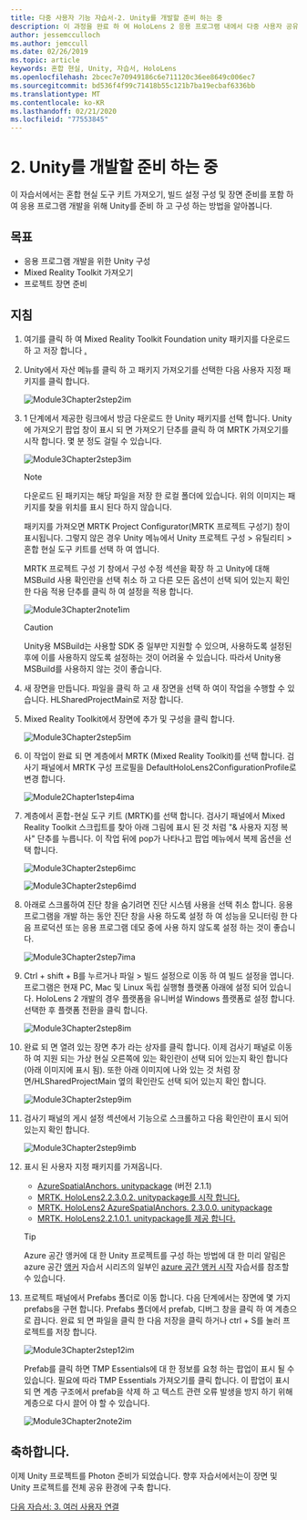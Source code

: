 ```yaml
---
title: 다중 사용자 기능 자습서-2. Unity를 개발할 준비 하는 중
description: 이 과정을 완료 하 여 HoloLens 2 응용 프로그램 내에서 다중 사용자 공유 환경을 구현 하는 방법을 알아보세요.
author: jessemcculloch
ms.author: jemccull
ms.date: 02/26/2019
ms.topic: article
keywords: 혼합 현실, Unity, 자습서, HoloLens
ms.openlocfilehash: 2bcec7e70949186c6e711120c36ee8649c006ec7
ms.sourcegitcommit: bd536f4f99c71418b55c121b7ba19ecbaf6336bb
ms.translationtype: MT
ms.contentlocale: ko-KR
ms.lasthandoff: 02/21/2020
ms.locfileid: "77553845"
---
```

# <a name="2-getting-unity-ready-for-development"></a>2. Unity를 개발할 준비 하는 중

이 자습서에서는 혼합 현실 도구 키트 가져오기, 빌드 설정 구성 및 장면 준비를 포함 하 여 응용 프로그램 개발을 위해 Unity를 준비 하 고 구성 하는 방법을 알아봅니다.

## <a name="objectives"></a>목표

* 응용 프로그램 개발을 위한 Unity 구성
* Mixed Reality Toolkit 가져오기
* 프로젝트 장면 준비

## <a name="instructions"></a>지침

1. 여기를 클릭 하 여 Mixed Reality Toolkit Foundation unity 패키지를 다운로드 하 고 저장 합니다 [.](https://github.com/microsoft/MixedRealityToolkit-Unity/releases/download/v2.3.0/Microsoft.MixedReality.Toolkit.Unity.Foundation.2.3.0.unitypackage)

2. Unity에서 자산 메뉴를 클릭 하 고 패키지 가져오기를 선택한 다음 사용자 지정 패키지를 클릭 합니다.

    ![Module3Chapter2step2im](images/module3chapter2step2im.PNG)

3. 1 단계에서 제공한 링크에서 방금 다운로드 한 Unity 패키지를 선택 합니다. Unity에 가져오기 팝업 창이 표시 되 면 가져오기 단추를 클릭 하 여 MRTK 가져오기를 시작 합니다. 몇 분 정도 걸릴 수 있습니다.

    ![Module3Chapter2step3im](images/module3chapter2step3im.PNG)

    >[!NOTE]
    >다운로드 된 패키지는 해당 파일을 저장 한 로컬 폴더에 있습니다. 위의 이미지는 패키지를 찾을 위치를 표시 된다 하지 않습니다.

    패키지를 가져오면 MRTK Project Configurator(MRTK 프로젝트 구성기) 창이 표시됩니다. 그렇지 않은 경우 Unity 메뉴에서 Unity 프로젝트 구성 > 유틸리티 > 혼합 현실 도구 키트를 선택 하 여 엽니다.

    MRTK 프로젝트 구성 기 창에서 구성 수정 섹션을 확장 하 고 Unity에 대해 MSBuild 사용 확인란을 선택 취소 하 고 다른 모든 옵션이 선택 되어 있는지 확인 한 다음 적용 단추를 클릭 하 여 설정을 적용 합니다.

    ![Module3Chapter2note1im](images/module3chapter2note1im-missing01.png)

    > [!CAUTION]
    > Unity용 MSBuild는 사용할 SDK 중 일부만 지원할 수 있으며, 사용하도록 설정된 후에 이를 사용하지 않도록 설정하는 것이 어려울 수 있습니다. 따라서 Unity용 MSBuild를 사용하지 않는 것이 좋습니다.
    
4. 새 장면을 만듭니다. 파일을 클릭 하 고 새 장면을 선택 하 여이 작업을 수행할 수 있습니다. HLSharedProjectMain로 저장 합니다.

5. Mixed Reality Toolkit에서 장면에 추가 및 구성을 클릭 합니다.

    ![Module3Chapter2step5im](images/module3chapter2step5im.PNG)

6. 이 작업이 완료 되 면 계층에서 MRTK (Mixed Reality Toolkit)를 선택 합니다. 검사기 패널에서 MRTK 구성 프로필을 DefaultHoloLens2ConfigurationProfile로 변경 합니다.

    ![Module2Chapter1step4ima](images/Module2Chapter1step4ima-missing01.png)

7. 계층에서 혼합-현실 도구 키트 (MRTK)를 선택 합니다. 검사기 패널에서 Mixed Reality Toolkit 스크립트를 찾아 아래 그림에 표시 된 것 처럼 "& 사용자 지정 복사" 단추를 누릅니다.  이 작업 뒤에 pop가 나타나고 팝업 메뉴에서 복제 옵션을 선택 합니다.

    ![Module3Chapter2step6imc](images/module3chapter2step6imc.PNG)

    ![Module3Chapter2step6imd](images/module3chapter2step6imd.PNG)

8. 아래로 스크롤하여 진단 창을 숨기려면 진단 시스템 사용을 선택 취소 합니다. 응용 프로그램을 개발 하는 동안 진단 창을 사용 하도록 설정 하 여 성능을 모니터링 한 다음 프로덕션 또는 응용 프로그램 데모 중에 사용 하지 않도록 설정 하는 것이 좋습니다. 

    ![Module3Chapter2step7ima](images/module3chapter2step7ima.PNG)

9. Ctrl + shift + B를 누르거나 파일 > 빌드 설정으로 이동 하 여 빌드 설정을 엽니다. 프로그램은 현재 PC, Mac 및 Linux 독립 실행형 플랫폼 아래에 설정 되어 있습니다. HoloLens 2 개발의 경우 플랫폼을 유니버설 Windows 플랫폼로 설정 합니다. 선택한 후 플랫폼 전환을 클릭 합니다.

    ![Module3Chapter2step8im](images/module3chapter2step8im.PNG)

10. 완료 되 면 열려 있는 장면 추가 라는 상자를 클릭 합니다. 이제 검사기 패널로 이동 하 여 지원 되는 가상 현실 오른쪽에 있는 확인란이 선택 되어 있는지 확인 합니다 (아래 이미지에 표시 됨). 또한 아래 이미지에 나와 있는 것 처럼 장면/HLSharedProjectMain 옆의 확인란도 선택 되어 있는지 확인 합니다.

    ![Module3Chapter2step9im](images/module3chapter2step9im.PNG)

11. 검사기 패널의 게시 설정 섹션에서 기능으로 스크롤하고 다음 확인란이 표시 되어 있는지 확인 합니다.

    ![Module3Chapter2step9imb](images/module3chapter2step9imb.PNG)

12. 표시 된 사용자 지정 패키지를 가져옵니다.

    * [AzureSpatialAnchors. unitypackage](https://github.com/Azure/azure-spatial-anchors-samples/releases/download/v2.1.1/AzureSpatialAnchors.unitypackage) (버전 2.1.1)
    * [MRTK. HoloLens2.2.3.0.2. unitypackage를 시작 합니다.](https://github.com/microsoft/MixedRealityLearning/releases/download/getting-started-v2.3.0.2/MRTK.HoloLens2.Unity.Tutorials.Assets.GettingStarted.2.3.0.2.unitypackage)
    * [MRTK. HoloLens2 AzureSpatialAnchors. 2.3.0.0. unitypackage](https://github.com/microsoft/MixedRealityLearning/releases/download/azure-spatial-anchors-v2.3.0.0/MRTK.HoloLens2.Unity.Tutorials.Assets.AzureSpatialAnchors.2.3.0.0.unitypackage)
    * [MRTK. HoloLens2.2.1.0.1. unitypackage를 제공 합니다.](https://github.com/microsoft/MixedRealityLearning/releases/download/multi-user-capabilities-v2.1.0.1/MRTK.HoloLens2.Unity.Tutorials.Assets.MultiUserCapabilities.2.1.0.1.unitypackage)

    >[!TIP]
    >Azure 공간 앵커에 대 한 Unity 프로젝트를 구성 하는 방법에 대 한 미리 알림은 azure 공간 [앵커](https://docs.microsoft.com/windows/mixed-reality/mrlearning-asa-ch1) 자습서 시리즈의 일부인 [azure 공간 앵커 시작](https://docs.microsoft.com/windows/mixed-reality/mrlearning-asa-ch1) 자습서를 참조할 수 있습니다.


13. 프로젝트 패널에서 Prefabs 폴더로 이동 합니다. 다음 단계에서는 장면에 몇 가지 prefabs을 구현 합니다. Prefabs 폴더에서 prefab, 디버그 창을 클릭 하 여 계층으로 끕니다. 완료 되 면 파일을 클릭 한 다음 저장을 클릭 하거나 ctrl + S를 눌러 프로젝트를 저장 합니다.

    ![Module3Chapter2step12im](images/module3chapter2step12im.PNG)

    Prefab를 클릭 하면 TMP Essentials에 대 한 정보를 요청 하는 팝업이 표시 될 수 있습니다. 필요에 따라 TMP Essentials 가져오기를 클릭 합니다. 이 팝업이 표시 되 면 계층 구조에서 prefab을 삭제 하 고 텍스트 관련 오류 발생을 방지 하기 위해 계층으로 다시 끌어 야 할 수 있습니다.

    ![Module3Chapter2note2im](images/module3chapter2note2im.PNG)

## <a name="congratulations"></a>축하합니다.

이제 Unity 프로젝트를 Photon 준비가 되었습니다. 향후 자습서에서는이 장면 및 Unity 프로젝트를 전체 공유 환경에 구축 합니다.

[다음 자습서: 3. 여러 사용자 연결](mrlearning-sharing(photon)-ch3.md)
